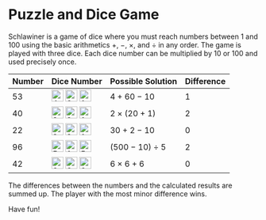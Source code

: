 # Puzzle and Dice Game

Schlawiner is a game of dice where you must reach numbers between 1 and 100 using the basic arithmetics +, −, ×, and ÷ in any order. The game is played with three dice. Each dice number can be multiplied by 10 or 100 and used precisely once.

| Number | Dice Number                                                                                                                                                                                                                                                                          | Possible Solution | Difference |
| ------ | ------------------------------------------------------------------------------------------------------------------------------------------------------------------------------------------------------------------------------------------------------------------------------------ | ----------------- | ---------- |
| 53     | <img src="https://schl4win3r.github.io/4.svg" width="24" height="24" alt="4" title="4"/>&nbsp;<img src="https://schl4win3r.github.io/6.svg" width="24" height="24" alt="6" title="6"/>&nbsp;<img src="https://schl4win3r.github.io/1.svg" width="24" height="24" alt="1" title="1"/> | 4 + 60 − 10       | 1          |
| 40     | <img src="https://schl4win3r.github.io/2.svg" width="24" height="24" alt="2" title="2"/>&nbsp;<img src="https://schl4win3r.github.io/2.svg" width="24" height="24" alt="2" title="2"/>&nbsp;<img src="https://schl4win3r.github.io/1.svg" width="24" height="24" alt="1" title="1"/> | 2 × (20 + 1)      | 2          |
| 22     | <img src="https://schl4win3r.github.io/3.svg" width="24" height="24" alt="3" title="3"/>&nbsp;<img src="https://schl4win3r.github.io/2.svg" width="24" height="24" alt="2" title="2"/>&nbsp;<img src="https://schl4win3r.github.io/1.svg" width="24" height="24" alt="1" title="1"/> | 30 + 2 − 10       | 0          |
| 96     | <img src="https://schl4win3r.github.io/5.svg" width="24" height="24" alt="5" title="5"/>&nbsp;<img src="https://schl4win3r.github.io/1.svg" width="24" height="24" alt="1" title="1"/>&nbsp;<img src="https://schl4win3r.github.io/5.svg" width="24" height="24" alt="5" title="5"/> | (500 − 10) ÷ 5    | 2          |
| 42     | <img src="https://schl4win3r.github.io/6.svg" width="24" height="24" alt="6" title="6"/>&nbsp;<img src="https://schl4win3r.github.io/6.svg" width="24" height="24" alt="6" title="6"/>&nbsp;<img src="https://schl4win3r.github.io/6.svg" width="24" height="24" alt="6" title="6"/> | 6 × 6 + 6         | 0          |

The differences between the numbers and the calculated results are summed up. The player with the most minor difference wins.

Have fun!
